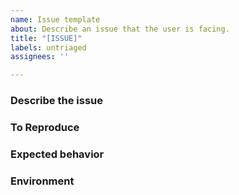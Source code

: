 ```yaml
---
name: Issue template
about: Describe an issue that the user is facing.
title: "[ISSUE]"
labels: untriaged
assignees: ''

---
```


### Describe the issue
<!--
A clear and concise description of what the issue is.
-->

### To Reproduce
<!--
Steps to reproduce the behavior:
1. Do this first '...'
2. Write this code '....'
3. Execute the code this way '....'
4. See this behavior
5. If applicable, add screenshots to help explain your problem.
-->

### Expected behavior
<!--
A clear and concise description of what you expected to happen.
-->

### Environment 
<!--
Please complete the following information if applicable:
 - OS: [e.g. Windows, Linux, iOS]
 - IDE (and version) [e.g. IntelliJ v10.1, Eclipse v2.3]
 - Apache Spark Version [e.g., Apache Spark 2.4.2]
 - Platform [e.g. Local execution, Azure Synapse Analytics, Azure/AWS Databricks, HDInsight Spark]
-->

